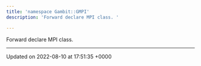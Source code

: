 ```yaml
---
title: 'namespace Gambit::GMPI'
description: 'Forward declare MPI class. '

---
```







Forward declare MPI class. 






-------------------------------

Updated on 2022-08-10 at 17:51:35 +0000